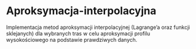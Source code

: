 # Aproksymacja-interpolacyjna
Implementacja metod aproksymacji interpolacyjnej (Lagrange’a oraz funkcji  sklejanych) dla wybranych tras w celu aproksymacji profilu wysokościowego na podstawie prawdziwych danych.
